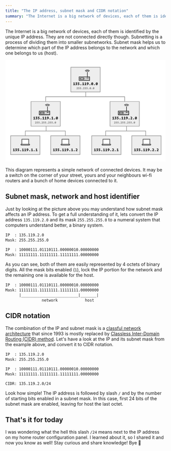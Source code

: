 ```yaml
---
title: "The IP address, subnet mask and CIDR notation"
summary: "The Internet is a big network of devices, each of them is identified by the unique IP address. Subnetting is a process of dividing them into smaller subnetworks. Subnet mask helps us to determine which part of the IP address belongs to the network and which one belongs to us (host)."
---
```


The Internet is a big network of devices, each of them is identified by the unique IP address. They are not connected directly though. Subnetting is a process of dividing them into smaller subnetworks. Subnet mask helps us to determine which part of the IP address belongs to the network and which one belongs to us (host).

![Subnetworks structure](2020-07-29-1.png)

This diagram represents a simple network of connected devices. It may be a switch on the corner of your street, yours and your neighbours wi-fi routers and a bunch of home devices connected to it.

## Subnet mask, network and host identifier

Just by looking at the picture above you may understand how subnet mask affects an IP address. To get a full understanding of it, lets convert the IP address `135.119.2.0` and its mask `255.255.255.0` to a numeral system that computers understand better, a binary system.

```
IP  : 135.119.2.0
Mask: 255.255.255.0
```

```
IP  : 10000111.01110111.00000010.00000000
Mask: 11111111.11111111.11111111.00000000
```

As you can see, both of them are easily represented by 4 octets of binary digits. All the mask bits enabled (`1`), lock the IP portion for the network and the remaining one is available for the host.

```
IP  : 10000111.01110111.00000010.00000000
Mask: 11111111.11111111.11111111.00000000
      |_________________________|_______|
                network            host
```

## CIDR notation

The combination of the IP and subnet mask is a [classful network architecture](https://en.wikipedia.org/wiki/Classful_network) that since 1993 is mostly replaced by [Classless Inter-Domain Routing (CIDR) method](https://en.wikipedia.org/wiki/Classless_Inter-Domain_Routing). Let's have a look at the IP and its subnet mask from the example above, and convert it to CIDR notation.

```
IP  : 135.119.2.0
Mask: 255.255.255.0
```

```
IP  : 10000111.01110111.00000010.00000000
Mask: 11111111.11111111.11111111.00000000
```

```
CIDR: 135.119.2.0/24
```

Look how simple! The IP address is followed by slash `/` and by the number of starting bits enabled in a subnet mask. In this case, first 24 bits of the subnet mask are enabled, leaving for host the last octet.

## That's it for today

I was wondering what the hell this slash `/24` means next to the IP address on my home router configuration panel. I learned about it, so I shared it and now you know as well! Stay curious and share knowledge! Bye 👋
